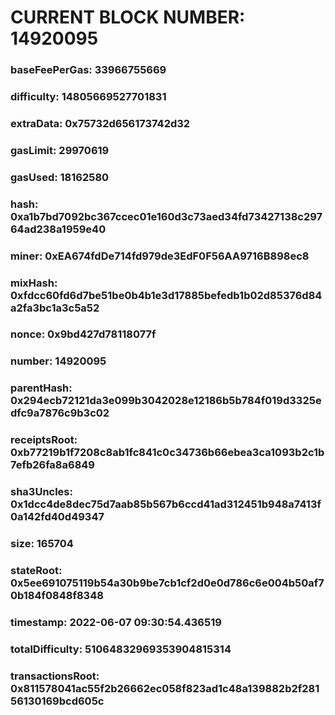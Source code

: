 # CURRENT BLOCK NUMBER: 14920095

### baseFeePerGas: 33966755669
### difficulty: 14805669527701831
### extraData: 0x75732d656173742d32
### gasLimit: 29970619
### gasUsed: 18162580
### hash: 0xa1b7bd7092bc367ccec01e160d3c73aed34fd73427138c29764ad238a1959e40
### miner: 0xEA674fdDe714fd979de3EdF0F56AA9716B898ec8
### mixHash: 0xfdcc60fd6d7be51be0b4b1e3d17885befedb1b02d85376d84a2fa3bc1a3c5a52
### nonce: 0x9bd427d78118077f
### number: 14920095
### parentHash: 0x294ecb72121da3e099b3042028e12186b5b784f019d3325edfc9a7876c9b3c02
### receiptsRoot: 0xb77219b1f7208c8ab1fc841c0c34736b66ebea3ca1093b2c1b7efb26fa8a6849
### sha3Uncles: 0x1dcc4de8dec75d7aab85b567b6ccd41ad312451b948a7413f0a142fd40d49347
### size: 165704
### stateRoot: 0x5ee691075119b54a30b9be7cb1cf2d0e0d786c6e004b50af70b184f0848f8348
### timestamp: 2022-06-07 09:30:54.436519
### totalDifficulty: 51064832969353904815314
### transactionsRoot: 0x811578041ac55f2b26662ec058f823ad1c48a139882b2f28156130169bcd605c
